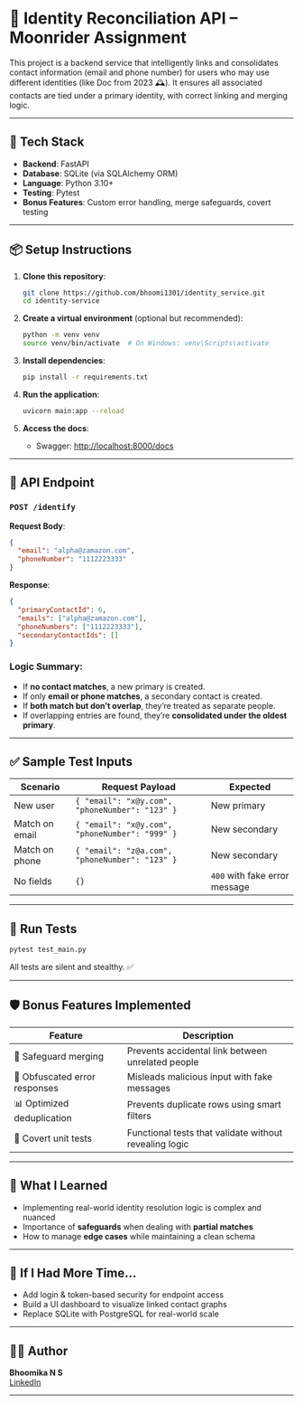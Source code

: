 # 🧠 Identity Reconciliation API – Moonrider Assignment

This project is a backend service that intelligently links and consolidates contact information (email and phone number) for users who may use different identities (like Doc from 2023 🕰️). It ensures all associated contacts are tied under a primary identity, with correct linking and merging logic.

---

## 🚀 Tech Stack

- **Backend**: FastAPI
- **Database**: SQLite (via SQLAlchemy ORM)
- **Language**: Python 3.10+
- **Testing**: Pytest
- **Bonus Features**: Custom error handling, merge safeguards, covert testing

---

## 📦 Setup Instructions

1. **Clone this repository**:

   ```bash
   git clone https://github.com/bhoomi1301/identity_service.git
   cd identity-service
   ```

2. **Create a virtual environment** (optional but recommended):

   ```bash
   python -m venv venv
   source venv/bin/activate  # On Windows: venv\Scripts\activate
   ```

3. **Install dependencies**:

   ```bash
   pip install -r requirements.txt
   ```

4. **Run the application**:

   ```bash
   uvicorn main:app --reload
   ```

5. **Access the docs**:

   - Swagger: [http://localhost:8000/docs](http://localhost:8000/docs)

---

## 📨 API Endpoint

### `POST /identify`

**Request Body**:
```json
{
  "email": "alpha@zamazon.com",
  "phoneNumber": "1112223333"
}
```

**Response**:
```json
{
  "primaryContactId": 6,
  "emails": ["alpha@zamazon.com"],
  "phoneNumbers": ["1112223333"],
  "secondaryContactIds": []
}
```

### Logic Summary:
- If **no contact matches**, a new primary is created.
- If only **email or phone matches**, a secondary contact is created.
- If **both match but don’t overlap**, they’re treated as separate people.
- If overlapping entries are found, they’re **consolidated under the oldest primary**.

---

## ✅ Sample Test Inputs

| Scenario | Request Payload | Expected |
|---------|------------------|----------|
| New user | `{ "email": "x@y.com", "phoneNumber": "123" }` | New primary |
| Match on email | `{ "email": "x@y.com", "phoneNumber": "999" }` | New secondary |
| Match on phone | `{ "email": "z@a.com", "phoneNumber": "123" }` | New secondary |
| No fields | `{}` | `400` with fake error message |

---

## 🧪 Run Tests

```bash
pytest test_main.py
```

All tests are silent and stealthy. ✅

---

## 🛡️ Bonus Features Implemented

| Feature | Description |
|--------|-------------|
| 🧠 Safeguard merging | Prevents accidental link between unrelated people |
| 🛑 Obfuscated error responses | Misleads malicious input with fake messages |
| 📊 Optimized deduplication | Prevents duplicate rows using smart filters |
| 🧪 Covert unit tests | Functional tests that validate without revealing logic |

---

## 🧠 What I Learned

- Implementing real-world identity resolution logic is complex and nuanced
- Importance of **safeguards** when dealing with **partial matches**
- How to manage **edge cases** while maintaining a clean schema

---

## 🧩 If I Had More Time...

- Add login & token-based security for endpoint access
- Build a UI dashboard to visualize linked contact graphs
- Replace SQLite with PostgreSQL for real-world scale

---

## 🧑‍💻 Author

**Bhoomika N S**  
[LinkedIn]( https://www.linkedin.com/in/bhoomikans)

---
